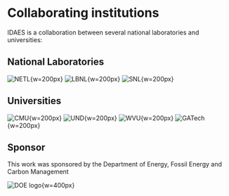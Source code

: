 # Collaborating institutions

IDAES is a collaboration between several national laboratories and universities:

## National Laboratories

![NETL](/static/institution_logos/netl.png){w=200px}
![LBNL](/static/institution_logos/lbnl.jpg){w=200px}
![SNL](/static/institution_logos/snl.png){w=200px}

## Universities

![CMU](/static/institution_logos/cmu.png){w=200px}
![UND](/static/institution_logos/und.png){w=200px}
![WVU](/static/institution_logos/wvu.png){w=200px}
![GATech](/static/institution_logos/gatech.png){w=200px}

## Sponsor

This work was sponsored by the Department of Energy, Fossil Energy and Carbon Management

![DOE logo](/static/institution_logos/doe.jpg){w=400px}
